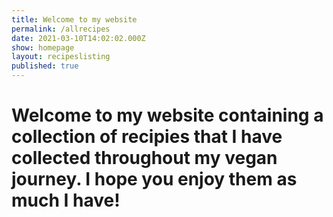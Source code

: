 ```yaml
---
title: Welcome to my website
permalink: /allrecipes
date: 2021-03-10T14:02:02.000Z
show: homepage
layout: recipeslisting
published: true
---
```

# Welcome to my website containing a collection of recipies that I have collected throughout my vegan journey. I hope you enjoy them as much I have!

